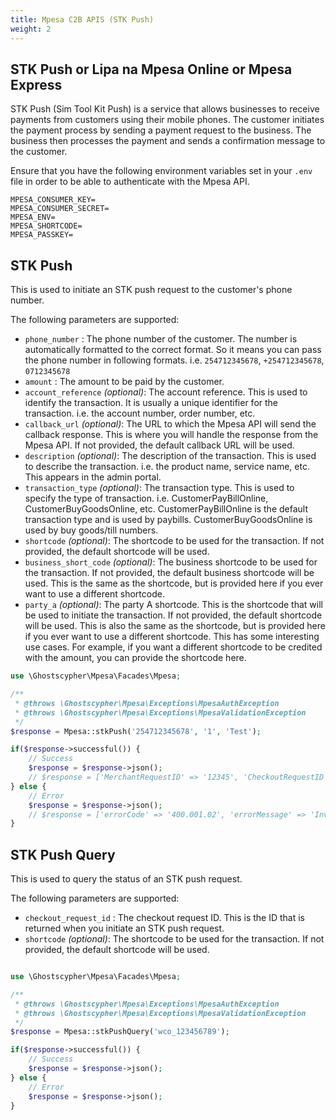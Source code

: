```yaml
---
title: Mpesa C2B APIS (STK Push)
weight: 2
---
```


## STK Push or Lipa na Mpesa Online or Mpesa Express

STK Push (Sim Tool Kit Push) is a service that allows businesses to receive payments from customers using their mobile phones. The customer initiates the payment process by sending a payment request to the business. The business then processes the payment and sends a confirmation message to the customer.

Ensure that you have the following environment variables set in your `.env` file in order to be able to authenticate with the Mpesa API.

```dotenv
MPESA_CONSUMER_KEY=
MPESA_CONSUMER_SECRET=
MPESA_ENV=
MPESA_SHORTCODE=
MPESA_PASSKEY=
```

## STK Push

This is used to initiate an STK push request to the customer's phone number.

The following parameters are supported:

- `phone_number` : The phone number of the customer. The number is automatically formatted to the correct format. So it means you can pass the phone number in following formats. i.e. `254712345678`, `+254712345678`, `0712345678`
- `amount` : The amount to be paid by the customer.
- `account_reference` *(optional)*: The account reference. This is used to identify the transaction. It is usually a unique identifier for the transaction. i.e. the account number, order number, etc.
- `callback_url` *(optional)*: The URL to which the Mpesa API will send the callback response. This is where you will handle the response from the Mpesa API. If not provided, the default callback URL will be used.
- `description` *(optional)*: The description of the transaction. This is used to describe the transaction. i.e. the product name, service name, etc. This appears in the admin portal.
- `transaction_type` *(optional)*: The transaction type. This is used to specify the type of transaction. i.e. CustomerPayBillOnline, CustomerBuyGoodsOnline, etc. CustomerPayBillOnline is the default transaction type and is used by paybills. CustomerBuyGoodsOnline is used by buy goods/till numbers.
- `shortcode` *(optional)*: The shortcode to be used for the transaction. If not provided, the default shortcode will be used.
- `business_short_code` *(optional)*: The business shortcode to be used for the transaction. If not provided, the default business shortcode will be used. This is the same as the shortcode, but is provided here if you ever want to use a different shortcode.
- `party_a` *(optional)*: The party A shortcode. This is the shortcode that will be used to initiate the transaction. If not provided, the default shortcode will be used. This is also the same as the shortcode, but is provided here if you ever want to use a different shortcode. This has some interesting use cases. For example, if you want a different shortcode to be credited with the amount, you can provide the shortcode here.

```php
use \Ghostscypher\Mpesa\Facades\Mpesa;

/**
 * @throws \Ghostscypher\Mpesa\Exceptions\MpesaAuthException
 * @throws \Ghostscypher\Mpesa\Exceptions\MpesaValidationException
 */
$response = Mpesa::stkPush('254712345678', '1', 'Test');

if($response->successful()) {
    // Success
    $response = $response->json();
    // $response = ['MerchantRequestID' => '12345', 'CheckoutRequestID' => '12345', 'ResponseCode' => '0', 'ResponseDescription' => 'Success. Request accepted for processing', 'CustomerMessage' => 'Success. Request accepted for processing']
} else {
    // Error
    $response = $response->json();
    // $response = ['errorCode' => '400.001.02', 'errorMessage' => 'Invalid Access Token']
}
```

## STK Push Query

This is used to query the status of an STK push request.

The following parameters are supported:

- `checkout_request_id` : The checkout request ID. This is the ID that is returned when you initiate an STK push request.
- `shortcode` *(optional)*: The shortcode to be used for the transaction. If not provided, the default shortcode will be used.

```php

use \Ghostscypher\Mpesa\Facades\Mpesa;

/**
 * @throws \Ghostscypher\Mpesa\Exceptions\MpesaAuthException
 * @throws \Ghostscypher\Mpesa\Exceptions\MpesaValidationException
 */
$response = Mpesa::stkPushQuery('wco_123456789');

if($response->successful()) {
    // Success
    $response = $response->json();
} else {
    // Error
    $response = $response->json();
}
```
